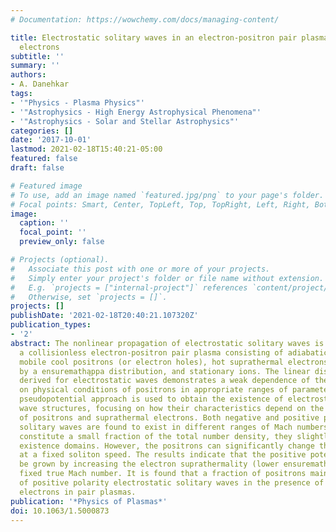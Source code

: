 ```yaml
---
# Documentation: https://wowchemy.com/docs/managing-content/

title: Electrostatic solitary waves in an electron-positron pair plasma with suprathermal
  electrons
subtitle: ''
summary: ''
authors:
- A. Danehkar
tags:
- '"Physics - Plasma Physics"'
- '"Astrophysics - High Energy Astrophysical Phenomena"'
- '"Astrophysics - Solar and Stellar Astrophysics"'
categories: []
date: '2017-10-01'
lastmod: 2021-02-18T15:40:21-05:00
featured: false
draft: false

# Featured image
# To use, add an image named `featured.jpg/png` to your page's folder.
# Focal points: Smart, Center, TopLeft, Top, TopRight, Left, Right, BottomLeft, Bottom, BottomRight.
image:
  caption: ''
  focal_point: ''
  preview_only: false

# Projects (optional).
#   Associate this post with one or more of your projects.
#   Simply enter your project's folder or file name without extension.
#   E.g. `projects = ["internal-project"]` references `content/project/deep-learning/index.md`.
#   Otherwise, set `projects = []`.
projects: []
publishDate: '2021-02-18T20:40:21.107320Z'
publication_types:
- '2'
abstract: The nonlinear propagation of electrostatic solitary waves is studied in
  a collisionless electron-positron pair plasma consisting of adiabatic cool electrons,
  mobile cool positrons (or electron holes), hot suprathermal electrons described
  by a ensuremathąppa distribution, and stationary ions. The linear dispersion relation
  derived for electrostatic waves demonstrates a weak dependence of the phase speed
  on physical conditions of positrons in appropriate ranges of parameters. The Sagdeev's
  pseudopotential approach is used to obtain the existence of electrostatic solitary
  wave structures, focusing on how their characteristics depend on the physical conditions
  of positrons and suprathermal electrons. Both negative and positive polarity electrostatic
  solitary waves are found to exist in different ranges of Mach numbers. As the positrons
  constitute a small fraction of the total number density, they slightly affect the
  existence domains. However, the positrons can significantly change the wave potential
  at a fixed soliton speed. The results indicate that the positive potential can largely
  be grown by increasing the electron suprathermality (lower ensuremathp̨pa) at a
  fixed true Mach number. It is found that a fraction of positrons maintain the generation
  of positive polarity electrostatic solitary waves in the presence of suprathermal
  electrons in pair plasmas.
publication: '*Physics of Plasmas*'
doi: 10.1063/1.5000873
---
```

